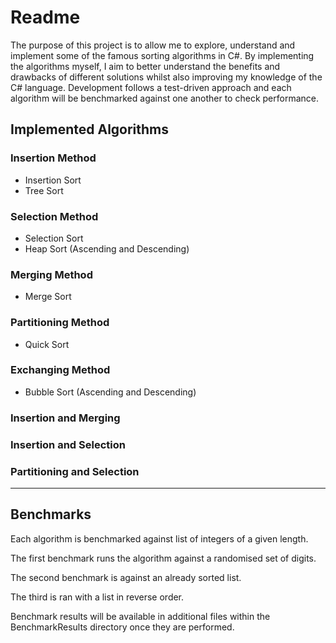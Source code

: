 # Readme

The purpose of this project is to allow me to explore, understand and implement
some of the famous sorting algorithms in C#. By implementing the algorithms
myself, I aim to better understand the benefits and drawbacks of different
solutions whilst also improving my knowledge of the C# language. Development
follows a test-driven approach and each algorithm will be benchmarked against
one another to check performance.

## Implemented Algorithms

### Insertion Method

- Insertion Sort
- Tree Sort

### Selection Method

- Selection Sort
- Heap Sort (Ascending and Descending)

### Merging Method

- Merge Sort

### Partitioning Method

- Quick Sort

### Exchanging Method

- Bubble Sort (Ascending and Descending)

### Insertion and Merging

### Insertion and Selection

### Partitioning and Selection

---

## Benchmarks

Each algorithm is benchmarked against list of integers of a given length.

The first benchmark runs the algorithm against a randomised set of digits.

The second benchmark is against an already sorted list.

The third is ran with a list in reverse order.

Benchmark results will be available in additional files within the
BenchmarkResults directory once they are performed.
